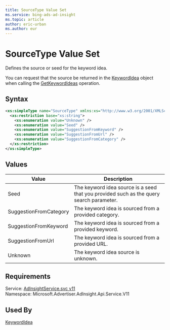 ```yaml
---
title: SourceType Value Set
ms.service: bing-ads-ad-insight
ms.topic: article
author: eric-urban
ms.author: eur
---
```

# SourceType Value Set
Defines the source or seed for the keyword idea. 

You can request that the source be returned in the [KeywordIdea](../ad-insight/keywordidea.md) object when calling the [GetKeywordIdeas](../ad-insight/getkeywordideas.md) operation.

## Syntax
```xml
<xs:simpleType name="SourceType" xmlns:xs="http://www.w3.org/2001/XMLSchema">
  <xs:restriction base="xs:string">
    <xs:enumeration value="Unknown" />
    <xs:enumeration value="Seed" />
    <xs:enumeration value="SuggestionFromKeyword" />
    <xs:enumeration value="SuggestionFromUrl" />
    <xs:enumeration value="SuggestionFromCategory" />
  </xs:restriction>
</xs:simpleType>
```

## <a name="values"></a>Values

|Value|Description|
|-----------|---------------|
|<a name="seed"></a>Seed|The keyword idea source is a seed that you provided such as the query search parameter.|
|<a name="suggestionfromcategory"></a>SuggestionFromCategory|The keyword idea is sourced from a provided category.|
|<a name="suggestionfromkeyword"></a>SuggestionFromKeyword|The keyword idea is sourced from a provided keyword.|
|<a name="suggestionfromurl"></a>SuggestionFromUrl|The keyword idea is sourced from a provided URL.|
|<a name="unknown"></a>Unknown|The keyword idea source is unknown.|

## Requirements
Service: [AdInsightService.svc v11](https://adinsight.api.bingads.microsoft.com/Api/Advertiser/AdInsight/v11/AdInsightService.svc)  
Namespace: Microsoft.Advertiser.AdInsight.Api.Service.V11  

## Used By
[KeywordIdea](keywordidea.md)  
